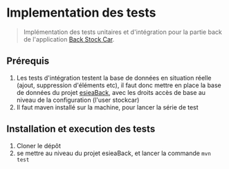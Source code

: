 # Implementation des tests
> Implémentation des tests unitaires et d'intégration pour la partie back de l'application [Back Stock Car](https://github.com/BriceRsl/esieaBack/ "Back Stock Car").

## Prérequis
1. Les tests d'intégration testent la base de données en situation réelle (ajout, suppression d'éléments etc), il faut donc mettre en place la base de données du projet [esieaBack](https://github.com/BriceRsl/esieaBack/ "esieaBack"), avec les droits accès de base au niveau de la configuration (l'user stockcar)
2. Il faut maven installé sur la machine, pour lancer la série de test

## Installation et execution des tests

1. Cloner le dépôt
2. se mettre au niveau du projet esieaBack, et lancer la commande `mvn test`